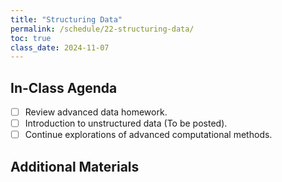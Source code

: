```yaml
---
title: "Structuring Data"
permalink: /schedule/22-structuring-data/
toc: true
class_date: 2024-11-07
---
```


## In-Class Agenda

- [ ] Review advanced data homework.
- [ ] Introduction to unstructured data (To be posted).
- [ ] Continue explorations of advanced computational methods.

## Additional Materials
